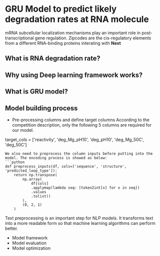 
# GRU Model to predict likely degradation rates at RNA molecule
mRNA subcellular localization mechanisms play an important role in post-transcriptional gene regulation.
Zipcodes are the cis-regulatory elements from a different RNA-binding proteins interating with 
**Next**

## What is RNA degradation rate?
## Why using Deep learning framework works?
## What is GRU model?  
## Model building process
* Pre-processing columns and define target columns
According to the competition description, only the following 5 columns are required for our model. 


target_cols = ['reactivity', 'deg_Mg_pH10', 'deg_pH10', 'deg_Mg_50C', 'deg_50C']
```
We also need to preprocess the column inputs before putting into the model. The encoding process is showed as below:
```python
def preprocess_inputs(df, cols=['sequence', 'structure', 'predicted_loop_type']):
    return np.transpose(
        np.array(
            df[cols]
            .applymap(lambda seq: [token2int[x] for x in seq])
            .values
            .tolist()
        ),
        (0, 2, 1)
    )
```
Text preprocessing is an important step for NLP models. It transforms text into a more readable form so that machine learning algorithms can perform better.
* Model framework
* Model evaluation 
* Model optimization 





